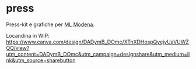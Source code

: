 # press

Press-kit e grafiche per [ML Modena](https://mlmodena.it).

Locandina in WIP: https://www.canva.com/design/DADymB_DOmc/XTnXDHospQyejyUaVUWZQQ/view?utm_content=DADymB_DOmc&utm_campaign=designshare&utm_medium=link&utm_source=sharebutton

